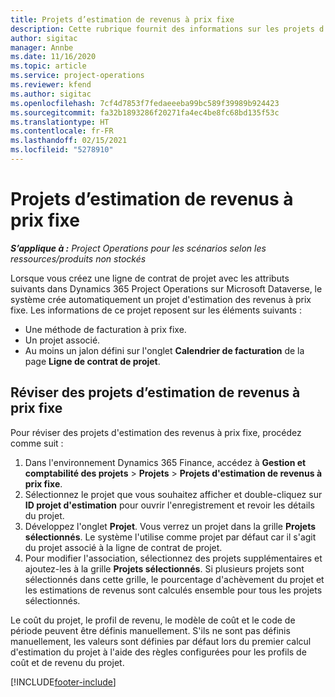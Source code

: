 ```yaml
---
title: Projets d’estimation de revenus à prix fixe
description: Cette rubrique fournit des informations sur les projets d’estimation de revenus à prix fixe.
author: sigitac
manager: Annbe
ms.date: 11/16/2020
ms.topic: article
ms.service: project-operations
ms.reviewer: kfend
ms.author: sigitac
ms.openlocfilehash: 7cf4d7853f7fedaeeeba99bc589f39989b924423
ms.sourcegitcommit: fa32b1893286f20271fa4ec4be8fc68bd135f53c
ms.translationtype: HT
ms.contentlocale: fr-FR
ms.lasthandoff: 02/15/2021
ms.locfileid: "5278910"
---
```

# <a name="fixed-price-revenue-estimate-projects"></a>Projets d’estimation de revenus à prix fixe 

_**S’applique à :** Project Operations pour les scénarios selon les ressources/produits non stockés_

Lorsque vous créez une ligne de contrat de projet avec les attributs suivants dans Dynamics 365 Project Operations sur Microsoft Dataverse, le système crée automatiquement un projet d'estimation des revenus à prix fixe. Les informations de ce projet reposent sur les éléments suivants :

  - Une méthode de facturation à prix fixe.
  - Un projet associé.
  - Au moins un jalon défini sur l'onglet **Calendrier de facturation** de la page **Ligne de contrat de projet**.

## <a name="review-fixed-price-revenue-estimates-projects"></a>Réviser des projets d’estimation de revenus à prix fixe
Pour réviser des projets d'estimation des revenus à prix fixe, procédez comme suit :

1. Dans l'environnement Dynamics 365 Finance, accédez à **Gestion et comptabilité des projets** > **Projets** > **Projets d'estimation de revenus à prix fixe**.
2. Sélectionnez le projet que vous souhaitez afficher et double-cliquez sur **ID projet d'estimation** pour ouvrir l'enregistrement et revoir les détails du projet.
3. Développez l'onglet **Projet**. Vous verrez un projet dans la grille **Projets sélectionnés**. Le système l'utilise comme projet par défaut car il s'agit du projet associé à la ligne de contrat de projet. 
4. Pour modifier l'association, sélectionnez des projets supplémentaires et ajoutez-les à la grille **Projets sélectionnés**. Si plusieurs projets sont sélectionnés dans cette grille, le pourcentage d'achèvement du projet et les estimations de revenus sont calculés ensemble pour tous les projets sélectionnés.

  Le coût du projet, le profil de revenu, le modèle de coût et le code de période peuvent être définis manuellement. S'ils ne sont pas définis manuellement, les valeurs sont définies par défaut lors du premier calcul d'estimation du projet à l'aide des règles configurées pour les profils de coût et de revenu du projet.



[!INCLUDE[footer-include](../includes/footer-banner.md)]